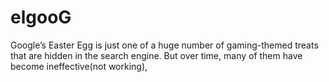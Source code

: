 # elgooG
Google’s Easter Egg is just one of a huge number of gaming-themed treats that are hidden in the search engine. But over time, many of them have become ineffective(not working),
